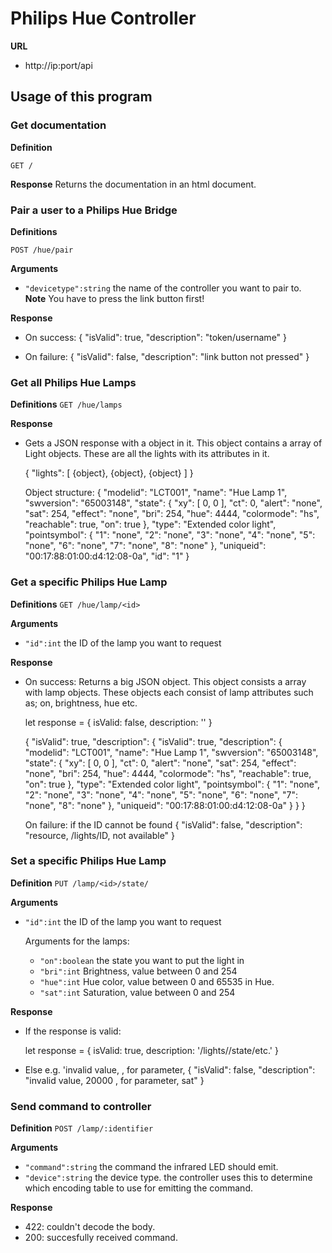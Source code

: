 # Philips Hue Controller

**URL**
- http://ip:port/api

## Usage of this program


### Get documentation
**Definition**

`GET /`

**Response**
Returns the documentation in an html document.

### Pair a user to a Philips Hue Bridge
**Definitions**

`POST /hue/pair`

**Arguments**
- `"devicetype":string` the name of the controller you want to pair to.  
**Note** You have to press the link button first!

**Response**
- On success: 
    {
        "isValid": true,
        "description": "token/username"
    }

- On failure: 
    {
        "isValid": false,
        "description": "link button not pressed"
    }

### Get all Philips Hue Lamps
**Definitions**
`GET /hue/lamps`

**Response**
- Gets a JSON response with a object in it. This object contains a array of Light objects. These are all the lights with its attributes in it. 

    {
        "lights": [
        {object},
        {object},
        {object}
        ]
    } 

    Object structure:
        {
            "modelid": "LCT001",
            "name": "Hue Lamp 1",
            "swversion": "65003148",
            "state": {
                "xy": [
                    0,
                    0
                ],
                "ct": 0,
                "alert": "none",
                "sat": 254,
                "effect": "none",
                "bri": 254,
                "hue": 4444,
                "colormode": "hs",
                "reachable": true,
                "on": true
            },
            "type": "Extended color light",
            "pointsymbol": {
                "1": "none",
                "2": "none",
                "3": "none",
                "4": "none",
                "5": "none",
                "6": "none",
                "7": "none",
                "8": "none"
            },
            "uniqueid": "00:17:88:01:00:d4:12:08-0a",
            "id": "1"
        }


### Get a specific Philips Hue Lamp
**Definitions**
`GET /hue/lamp/<id>`

**Arguments**
- `"id":int` the ID of the lamp you want to request

**Response**
- On success: Returns a big JSON object. This object consists a array with lamp objects. These objects each consist of lamp attributes such as; on, brightness, hue etc.

    let response = {
        isValid: false,
        description: ''
    }


    {
        "isValid": true,
        "description": {
            "isValid": true,
            "description": {
                "modelid": "LCT001",
                "name": "Hue Lamp 1",
                "swversion": "65003148",
                    "state": {
                    "xy": [
                        0,
                        0
                    ],
                        "ct": 0,
                        "alert": "none",
                        "sat": 254,
                        "effect": "none",
                        "bri": 254,
                        "hue": 4444,
                        "colormode": "hs",
                        "reachable": true,
                        "on": true
                },
                "type": "Extended color light",
                 "pointsymbol": {
                    "1": "none",
                    "2": "none",
                    "3": "none",
                    "4": "none",
                    "5": "none",
                    "6": "none",
                    "7": "none",
                    "8": "none"
                },
            "uniqueid": "00:17:88:01:00:d4:12:08-0a"
            }
        }
    }
    
    On failure: if the ID cannot be found
    {
        "isValid": false,
        "description": "resource, /lights/ID, not available"
    }

### Set a specific Philips Hue Lamp
**Definition**
`PUT /lamp/<id>/state/`

**Arguments**
- `"id":int` the ID of the lamp you want to request

    Arguments for the lamps:
    - `"on":boolean` the state you want to put the light in
    - `"bri":int` Brightness, value between 0 and 254
    - `"hue":int` Hue color, value between 0 and 65535 in Hue.
    - `"sat":int` Saturation, value between 0 and 254

**Response**
- If the response is valid:

    let response = {
        isValid: true,
        description: '/lights/<id>/state/etc.'
    }

- Else e.g. 'invalid value, <value>, for parameter, <param>
    {
        "isValid": false,
        "description": "invalid value, 20000 , for parameter, sat"
    }


### Send command to controller
**Definition**
`POST /lamp/:identifier`

**Arguments**

- `"command":string` the command the infrared LED should emit.
- `"device":string` the device type. the controller uses this to determine which encoding table to use for emitting the command.

**Response**

- 422: couldn't decode the body.
- 200: succesfully received command.

